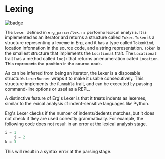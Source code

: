 # Lexing

[![badge](https://img.shields.io/endpoint.svg?url=https%3A%2F%2Fgezf7g7pd5.execute-api.ap-northeast-1.amazonaws.com%2Fdefault%2Fsource_up_to_date%3Fowner%3Derg-lang%26repos%3Derg%26ref%3Dmain%26path%3Ddoc/EN/compiler/phases/01_lex.md%26commit_hash%3D85d800653fb1ab12805dc82f7c3b501de8ba63b6)](https://gezf7g7pd5.execute-api.ap-northeast-1.amazonaws.com/default/source_up_to_date?owner=erg-lang&repos=erg&ref=main&path=doc/EN/compiler/phases/01_lex.md&commit_hash=85d800653fb1ab12805dc82f7c3b501de8ba63b6)

The `Lexer` defined in `erg_parser/lex.rs` performs lexical analysis.
It is implemented as an iterator and returns a structure called `Token`.
`Token` is a structure representing a lexeme in Erg, and it has a type called `TokenKind`, location information in the source code, and a string representation.
`Token` is the smallest structure that implements the `Locational` trait. The `Locational` trait has a method called `loc()` that returns an enumeration called `Location`.
This represents the position in the source code.

As can be inferred from being an iterator, the Lexer is a disposable structure.
`LexerRunner` wraps it to make it usable consecutively. This structure implements the `Runnable` trait, and can be executed by passing command-line options or used as a REPL.

A distinctive feature of Erg's Lexer is that it treats indents as lexemes, similar to the lexical analysis of indent-sensitive languages like Python.

Erg's Lexer checks if the number of indents/dedents matches, but it does not check if they are used correctly grammatically.
For example, the following code does not result in an error at the lexical analysis stage.

```python
i = 1
    j = 2
k = 3
```

This will result in a syntax error at the parsing stage.
